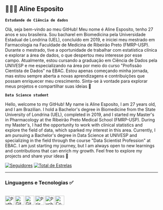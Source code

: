 ## 👩🏻‍💻 Aline Esposito 
**`Estudande de Ciência de dados`** 


Olá, seja bem-vindo ao meu GitHub!
Meu nome é Aline Esposito, tenho 27 anos e sou brasileira. Sou bacharel em Biomedicina pela Universidade Estadual de Londrina (UEL), concluído em 2019, e iniciei meu mestrado em Farmacologia na Faculdade de Medicina de Ribeirão Preto (FMRP-USP).
Durante o mestrado, tive a oportunidade de trabalhar com estatística clínica e explorar a área de dados, o que despertou meu interesse por esse campo. Atualmente, estou cursando a graduação em Ciência de Dados pela UNIVESP e me especializando na área por meio do curso "Profissão Cientista de Dados" na EBAC.
Estou apenas começando minha jornada, mas estou sempre aberta a novas aprendizagens e contribuições que possam enriquecer meu crescimento. Sinta-se à vontade para explorar meus projetos e compartilhar suas ideias 👋

**`Data Science student`** 

Hello, welcome to my GitHub!
My name is Aline Esposito, I am 27 years old, and I am Brazilian. I hold a Bachelor's degree in Biomedicine from the State University of Londrina (UEL), completed in 2019, and I started my Master's in Pharmacology at the Ribeirão Preto Medical School (FMRP-USP).
During my Master's, I had the opportunity to work with clinical statistics and explore the field of data, which sparked my interest in this area. Currently, I am pursuing a Bachelor's degree in Data Science at UNIVESP and specializing in the field through the course "Data Scientist Profession" at EBAC.
I am just starting my journey, but I am always open to new learnings and contributions that can enrich my growth. Feel free to explore my projects and share your ideas 👋

 <p align="left">
      <a href="https://github.com/Aline-Esposito?tab=followers">
         <img alt="Seguidores" 
         title="Siga-me no Github" 
         src="https://custom-icon-badges.demolab.com/github/followers/Aline-Esposito?color=236ad3&labelColor=1155ba&style=for-the-badge&logo=person-add&label=Seguidores&logoColor=white"/></a>
      <a href="https://github.com/Aline-Esposito?tab=repositories&sort=stargazers">
         <img alt="Total de Estrelas" 
         title="Total de entrelas GitHub" 
         src="https://custom-icon-badges.demolab.com/github/stars/Aline-Esposito?color=55960c&style=for-the-badge&labelColor=488207&logo=star&label=Estrelas"/></a>
   </p>

---
### Linguagens e Tecnologias ✅
<br/>
<img 
  align="left"
  alt="Python"
  title="Python"
  width="30px"
  style="padding-rigt: 1px;"
src="https://cdn.jsdelivr.net/gh/devicons/devicon@latest/icons/python/python-original.svg" />
<img 
  align="left"
  alt="GitHub"
  title="GitHub"
  width="30px"
  style="padding-rigt: 1px;"
src="https://cdn.jsdelivr.net/gh/devicons/devicon@latest/icons/github/github-original.svg" />
<img 
  align="left"
  alt="Git"
  title="Git"
  width="30px"
  style="padding-rigt: 1px;"
src="https://cdn.jsdelivr.net/gh/devicons/devicon@latest/icons/git/git-original.svg" />
<img 
  align="left"
  alt="Prisma"
  title="Prisma"
  width="30px"
  style="padding-rigt: 1px;"
src="https://cdn.jsdelivr.net/gh/devicons/devicon@latest/icons/prisma/prisma-original.svg" />
 <img 
  align="left"
  alt="Pycharm"
  title="Pycharm"
  width="30px"
  style="padding-rigt: 1px;"
 src="https://cdn.jsdelivr.net/gh/devicons/devicon@latest/icons/pycharm/pycharm-original.svg" />
<img 
  align="left"
  alt="Code"
  title="Code"
  width="30px"
  style="padding-rigt: 1px;"
src="https://cdn.jsdelivr.net/gh/devicons/devicon@latest/icons/vscode/vscode-original.svg" />


